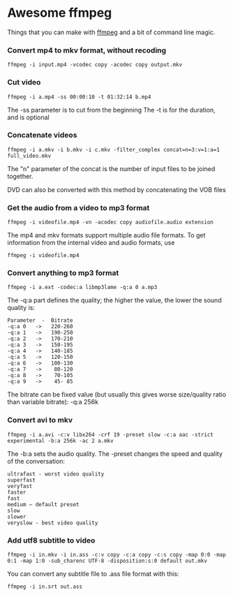 # Awesome ffmpeg

Things that you can make with [ffmpeg](https://ffmpeg.org/) and a bit of command line magic.


### Convert mp4 to mkv format, without recoding

```
ffmpeg -i input.mp4 -vcodec copy -acodec copy output.mkv
```


### Cut video

```
ffmpeg -i a.mp4 -ss 00:00:10 -t 01:32:14 b.mp4
```
The -ss parameter is to cut from the beginning
The -t is for the duration, and is optional


### Concatenate videos

```
ffmpeg -i a.mkv -i b.mkv -i c.mkv -filter_complex concat=n=3:v=1:a=1 full_video.mkv
```
The "n" parameter of the concat is the number of input files to be joined together.

DVD can also be converted with this method by concatenating the VOB files


### Get the audio from a video to mp3 format

```
ffmpeg -i videofile.mp4 -vn -acodec copy audiofile.audio extension
```
The mp4 and mkv formats support multiple audio file formats.
To get information from the internal video and audio formats, use
```
ffmpeg -i videofile.mp4
```


### Convert anything to mp3 format

```
ffmpeg -i a.ext -codec:a libmp3lame -q:a 0 a.mp3
```

The -q:a part defines the quality; the higher the value, the lower the sound quality is:

```
Parameter  -  Bitrate
-q:a 0   ->   220-260
-q:a 1   ->   190-250
-q:a 2   ->   170-210
-q:a 3   ->   150-195
-q:a 4   ->   140-185
-q:a 5   ->   120-150
-q:a 6   ->   100-130
-q:a 7   ->    80-120
-q:a 8   ->    70-105
-q:a 9   ->    45- 85
```

The bitrate can be fixed value (but usually this gives worse size/quality ratio than variable bitrate): -q:a 256k


### Convert avi to mkv

```
ffmpeg -i a.avi -c:v libx264 -crf 19 -preset slow -c:a aac -strict experimental -b:a 256k -ac 2 a.mkv
```

The -b:a sets the audio quality.
The -preset changes the speed and quality of the conversation:
```
ultrafast - worst video quality
superfast
veryfast
faster
fast
medium – default preset
slow
slower
veryslow - best video quality
```


### Add utf8 subtitle to video

```
ffmpeg -i in.mkv -i in.ass -c:v copy -c:a copy -c:s copy -map 0:0 -map 0:1 -map 1:0 -sub_charenc UTF-8 -disposition:s:0 default out.mkv
```

You can convert any subtitle file to .ass file format with this:
```
ffmpeg -i in.srt out.ass
```
